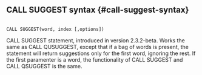 ## CALL SUGGEST syntax {#call-suggest-syntax}

```

CALL SUGGEST(word, index [,options])

```

CALL SUGGEST statement, introduced in version 2.3.2-beta. Works the same as CALL QUSUGGEST, except that if a bag of words is present, the statement will return suggestions only for the first word, ignoring the rest. If the first paramenter is a word, the functionality of CALL SUGGEST and CALL QSUGGEST is the same.